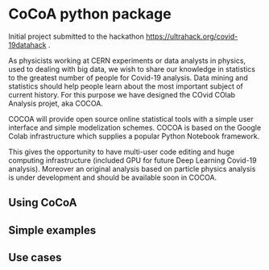 # CoCoA python package

Initial project submitted to the hackathon https://ultrahack.org/covid-19datahack .

As physicists working at CERN experiments or data analysts in physics, used to dealing with big data, we wish to share our knowledge in statistics to the greatest number of people for Covid-19 analysis. Data mining and statistics should help people learn about the most important subject of current history.  For this purpose we have designed the COvid COlab Analysis projet, aka COCOA.

COCOA will provide open source online statistical tools with a simple user interface  and simple modelization schemes. COCOA is based on the Google Colab infrastructure which supplies a popular Python Notebook framework.

This gives the opportunity to have multi-user code editing and huge computing infrastructure (included GPU for future Deep Learning Covid-19 analysis). Moreover an original analysis based on particle physics analysis is under development and should be available soon in COCOA.

## Using CoCoA

## Simple examples

## Use cases

